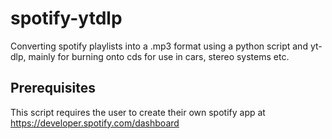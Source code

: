 # spotify-ytdlp
Converting spotify playlists into a .mp3 format using a python script and yt-dlp, mainly for burning onto cds for use in cars, stereo systems etc.

## Prerequisites
This script requires the user to create their own spotify app at https://developer.spotify.com/dashboard
